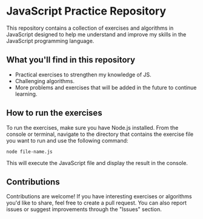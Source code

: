 # JavaScript Practice Repository

This repository contains a collection of exercises and algorithms in JavaScript designed to help me understand and improve my skills in the JavaScript programming language.

## What you'll find in this repository

- Practical exercises to strengthen my knowledge of JS.
- Challenging algorithms.
- More problems and exercises that will be added in the future to continue learning.

## How to run the exercises

To run the exercises, make sure you have Node.js installed. From the console or terminal, navigate to the directory that contains the exercise file you want to run and use the following command:

```
node file-name.js
```

This will execute the JavaScript file and display the result in the console.

## Contributions

Contributions are welcome! If you have interesting exercises or algorithms you'd like to share, feel free to create a pull request. You can also report issues or suggest improvements through the "Issues" section.
